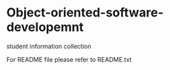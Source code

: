 # Object-oriented-software-developemnt
student information collection

For README file please refer to README.txt
